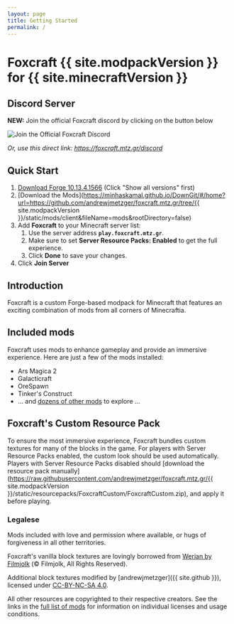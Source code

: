 ```yaml
---
layout: page
title: Getting Started
permalink: /
---
```


# Foxcraft {{ site.modpackVersion }} for {{ site.minecraftVersion }}

## Discord Server

**NEW:** Join the official Foxcraft discord by clicking on the button below

![Join the Official Foxcraft Discord](static/img/discord_button.png)

*Or, use this direct link: https://foxcraft.mtz.gr/discord*

## Quick Start

1. [Download Forge 10.13.4.1566](http://files.minecraftforge.net/maven/net/minecraftforge/forge/index_1.7.10.html) (Click "Show all versions" first)
2. [Download the Mods](https://minhaskamal.github.io/DownGit/#/home?url=https://github.com/andrewjmetzger/foxcraft.mtz.gr/tree/{{ site.modpackVersion }}/static/mods/client&fileName=mods&rootDirectory=false)
3. Add **Foxcraft** to your Minecraft server list:
   1. Use the server address **`play.foxcraft.mtz.gr`**.
   2. Make sure to set **Server Resource Packs: Enabled** to get the full experience.
   3. Click **Done** to save your changes.
4. Click **Join Server**

## Introduction

Foxcraft is a custom Forge-based modpack for Minecraft that features an exciting combination of mods from all corners of Minecraftia.

## Included mods

Foxcraft uses mods to enhance gameplay and provide an immersive experience. Here are just a few of the mods installed:

* Ars Magica 2
* Galacticraft
* OreSpawn
* Tinker's Construct
* ... and [dozens of other mods](/about/mod-list) to explore ...

## Foxcraft's Custom Resource Pack

To ensure the most immersive experience, Foxcraft bundles custom textures for many of the blocks in the game. For players with Server Resource Packs enabled, the custom look should be used automatically. Players with Server Resource Packs disabled should [download the resource pack manually](https://raw.githubusercontent.com/andrewjmetzger/foxcraft.mtz.gr/{{ site.modpackVersion }}/static/resourcepacks/FoxcraftCustom/FoxcraftCustom.zip), and apply it before playing.

### Legalese

Mods included with love and permission where available, or hugs of forgiveness in all other territories.

Foxcraft's vanilla block textures are lovingly borrowed from [Werian by Filmjolk](https://www.minecraftforum.net/forums/mapping-and-modding-java-edition/resource-packs/wip-resource-pack/1259157-32x-1-7-2-1-6-4-filmjolks-medieval-werian-v-0-6-2) (&copy; Filmjolk, All Rights Reserved).

Additional block textures modified by [andrewjmetzger]({{ site.github }}), licensed under [CC-BY-NC-SA 4.0](https://creativecommons.org/licenses/by-nc-sa/4.0/).

All other resources are copyrighted to their respective creators. See the links in the [full list of mods](/about/mod-list) for information on individual licenses and usage conditions.